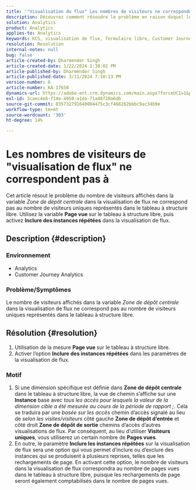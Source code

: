 ```yaml
---
title: '"Visualisation du flux" Les nombres de visiteurs ne correspondent pas"'
description: Découvrez comment résoudre le problème en raison duquel le nombre de visiteurs de la "visualisation de flux" ne correspond pas au nombre de visiteurs dans le tableau à structure libre. Utilisez la fonction Affichage de page de mesure .
solution: Analytics
product: Analytics
applies-to: Analytics
keywords: KCS, visualisation de flux, formulaire libre, Customer Journey Analytics, correspondance, visiteur
resolution: Resolution
internal-notes: null
bug: false
article-created-by: Dharmender Singh
article-created-date: 1/22/2024 1:38:02 PM
article-published-by: Dharmender Singh
article-published-date: 3/11/2024 7:10:13 PM
version-number: 6
article-number: KA-17650
dynamics-url: https://adobe-ent.crm.dynamics.com/main.aspx?forceUCI=1&pagetype=entityrecord&etn=knowledgearticle&id=60433671-2bb9-ee11-a569-6045bd006149
exl-id: 3caec4e6-f14e-4950-a1da-71a48f20a6db
source-git-commit: 835732791640004475c3cf468262bbbc9ac34b9e
workflow-type: tm+mt
source-wordcount: '303'
ht-degree: 14%

---
```


# Les nombres de visiteurs de &quot;visualisation de flux&quot; ne correspondent pas à


Cet article résout le problème du nombre de visiteurs affichés dans la variable *Zone de dépôt centrale* dans la visualisation de flux ne correspond pas au nombre de visiteurs uniques représentés dans le tableau à structure libre. Utilisez la variable <b>Page vue </b>sur le tableau à structure libre, puis activez <b>Inclure des instances répétées</b> dans la visualisation de flux.

## Description {#description}


### <b>Environnement</b>

- Analytics
- Customer Journey Analytics




### <b>Problème/Symptômes</b>

Le nombre de visiteurs affichés dans la variable *Zone de dépôt centrale* dans la visualisation de flux ne correspond pas au nombre de visiteurs uniques représentés dans le tableau à structure libre.


## Résolution {#resolution}


1. Utilisation de la mesure <b>Page vue </b>sur le tableau à structure libre.
2. Activer l’option <b>Inclure des instances répétées</b> dans les paramètres de la visualisation de flux.


### Motif

1. Si une dimension spécifique est définie dans <b>Zone de dépôt centrale</b> dans le tableau à structure libre, la vue de chemin s’affiche sur une <b>Instance</b> base avec *tous les accès pour lesquels la valeur de la dimension cible a été mesurée au cours de la période de rapport ;*. Cela se traduira par une *basée sur les accès* chemin d’accès signalé au lieu de *selon les visites/visiteurs* côté gauche <b>Zone de dépôt d’entrée</b> et côté droit <b>Zone de dépôt de sortie</b> chemins d’accès d’autres visualisations de flux. Par conséquent, au lieu d’utiliser <b>Visiteurs uniques</b>, vous utiliserez un certain nombre de <b>Pages vues</b>.
2. En outre, le paramètre <b>Inclure les instances répétées</b> sur la visualisation de flux sera une option qui vous permet d’inclure ou d’exclure des instances qui se produisent à plusieurs reprises, telles que les rechargements de page. En activant cette option, le nombre de visiteurs dans la visualisation de flux correspondra au nombre de pages vues dans le tableau à structure libre, puisque les rechargements de page seront également comptabilisés dans le nombre de pages vues.
